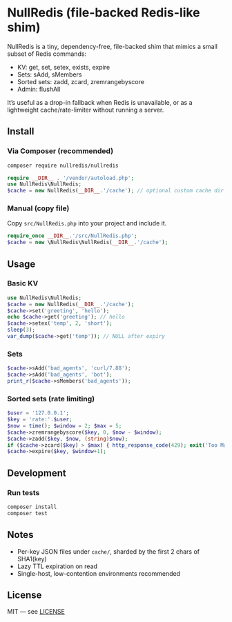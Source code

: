 # NullRedis (file-backed Redis-like shim)

NullRedis is a tiny, dependency-free, file-backed shim that mimics a small subset of Redis commands:

- KV: get, set, setex, exists, expire
- Sets: sAdd, sMembers
- Sorted sets: zadd, zcard, zremrangebyscore
- Admin: flushAll

It’s useful as a drop-in fallback when Redis is unavailable, or as a lightweight cache/rate-limiter without running a server.

## Install
### Via Composer (recommended)
```bash
composer require nullredis/nullredis
```
```php
require __DIR__ . '/vendor/autoload.php';
use NullRedis\NullRedis;
$cache = new NullRedis(__DIR__.'/cache'); // optional custom cache dir
```

### Manual (copy file)
Copy `src/NullRedis.php` into your project and include it.
```php
require_once __DIR__.'/src/NullRedis.php';
$cache = new \NullRedis\NullRedis(__DIR__.'/cache');
```

## Usage
### Basic KV
```php
use NullRedis\NullRedis;
$cache = new NullRedis(__DIR__.'/cache');
$cache->set('greeting', 'hello');
echo $cache->get('greeting'); // hello
$cache->setex('temp', 2, 'short');
sleep(3);
var_dump($cache->get('temp')); // NULL after expiry
```

### Sets
```php
$cache->sAdd('bad_agents', 'curl/7.88');
$cache->sAdd('bad_agents', 'bot');
print_r($cache->sMembers('bad_agents'));
```

### Sorted sets (rate limiting)
```php
$user = '127.0.0.1';
$key = 'rate:'.$user;
$now = time(); $window = 2; $max = 5;
$cache->zremrangebyscore($key, 0, $now - $window);
$cache->zadd($key, $now, (string)$now);
if ($cache->zcard($key) > $max) { http_response_code(429); exit('Too Many Requests'); }
$cache->expire($key, $window+1);
```

## Development
### Run tests
```bash
composer install
composer test
```

## Notes
- Per-key JSON files under `cache/`, sharded by the first 2 chars of SHA1(key)
- Lazy TTL expiration on read
- Single-host, low-contention environments recommended

## License
MIT — see [LICENSE](./LICENSE)
